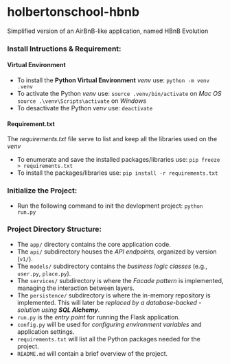# holbertonschool-hbnb
Simplified version of an AirBnB-like application, named HBnB Evolution


### Install Intructions & Requirement:

#### Virtual Environment
- To install the **Python Virtual Environment** *venv* use:
`python -m venv .venv`
- To activate the Python *venv* use:
`source .venv/bin/activate` on *Mac OS*
`source .\venv\Scripts\activate` on *Windows*
- To desactivate the Python *venv* use:
`deactivate`

#### Requirement.txt
The *requirements.txt* file serve to list and keep all the libraries used on the *venv*
- To enumerate and save the installed packages/libraries use:
`pip freeze > requirements.txt`
- To install the packages/libraries use:
`pip install -r requirements.txt`


### Initialize the Project:

- Run the following command to init the devlopment project:
`python run.py`


### Project Directory Structure:
- The `app/` directory contains the core application code.
- The `api/` subdirectory houses the *API endpoints*, organized by version (`v1/`).
- The `models/` subdirectory contains the *business logic classes* (e.g., `user.py`, `place.py`).
- The `services/` subdirectory is where the *Facade pattern* is implemented, managing the interaction between layers.
- The `persistence/` subdirectory is where the in-memory repository is implemented. This will later be *replaced by a database-backed - solution using **SQL Alchemy***.
- `run.py` is the *entry point* for running the Flask application.
- `config.py` will be used for *configuring environment variables* and application settings.
- `requirements.txt` will list all the Python packages needed for the project.
- `README.md` will contain a brief overview of the project.
